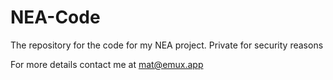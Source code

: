 # NEA-Code
The repository for the code for my NEA project. Private for security reasons

For more details contact me at mat@emux.app 

